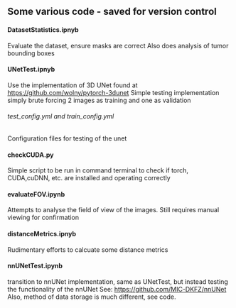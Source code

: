 ## **Some various code - saved for version control**

#### DatasetStatistics.ipnyb
Evaluate the dataset, ensure masks are correct
Also does analysis of tumor bounding boxes

#### UNetTest.ipnyb
Use the implementation of 3D UNet found at https://github.com/wolny/pytorch-3dunet
Simple testing implementation simply brute forcing 2 images as training and one as validation

###### test_config.yml and train_config.yml
Configuration files for testing of the unet

#### checkCUDA.py
Simple script to be run in command terminal to check if torch, CUDA,cuDNN, etc. are installed and operating correctly

#### evaluateFOV.ipynb
Attempts to analyse the field of view of the images. Still requires manual viewing for confirmation

#### distanceMetrics.ipnyb
Rudimentary efforts to calcuate some distance metrics

#### nnUNetTest.ipynb
transition to nnUNet implementation, same as UNetTest, but instead testing the functionality of the nnUNet
See: https://github.com/MIC-DKFZ/nnUNet
Also, method of data storage is much different, see code.